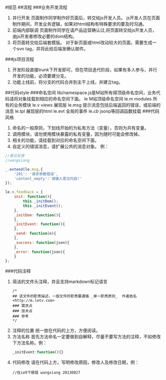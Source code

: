 #规范
##流程
###业务开发流程
1. 并行开发
   页面制作同学制作好页面后，转交给js开发人员。
   js开发人员在页面制作期间，开发业务逻辑，如果对html结构有特殊要求的要及时沟通。
2. 前端内部联调
   页面制作同学在请产品运营确认过,将页面转交给js开发人员，由js开发者修改必要的dom结构。
3. 将页面转交给后端套模版。
   对于新页面或html改动较大的页面，需要生成一个svn tag，并将此给后端发确认邮件。


###js项目流程
1. 开发阶段直接trunk下开发即可，但在项目迭代阶段，如果有多人参与，并行开发的功能，必须要建分支。
2. 功能上线前，将分支的代码合并到主干上线，并建立tag。

##代码style
###命名空间
lib/namespace.js是M站所有得顶级命名空间，业务代码请将对象挂载到相应的命名空间下面。
le M站顶级命名空间
le.m modules 所有的业务模块
le.v views 展现层
le.msg 提示消息包括后端返回的错误，或前端的消息
le.tpl 展现层的html
le.evt 全局的事件
le._cb_ jsonp等回调函数挂载
###代码风格
1. 命名的一般原则，下划线开始的为私有方法（变量），否则为共有变量。
2. 调用模块，请勿使用模块暴露的私有变量，因为随时可能会修改掉。
3. 相关的功能，请挂载到对应的命名空间下面。
4. 自定义的错误消息，请扩展公共的消息对象。
例：
```javascript
//意见反馈
//wangxiang

_.extend(le.msg,{
	'201': '请求参数错误',
	'content_empty':'请输入意见内容!'
});

le.m.feedback = {
	init: function(){
		this._initDom();
		this._initEvent();
	},
	_initDom: function(){
	},
	_initEvent: function(){
	},
	_send: function(e){
	},
	_success: function(json){
	},
	_error: function(json){
	}
};
```

###代码注释
1. 简洁的文件头注释，并且支持markdown标记语言
   ```
   /*
   ## 该文件的职责描述，一般文件的职责要遵循 _单一职责原则_  作者姓名 <http://m.letv.com>
   ### 需求点
   ### 技术点
   ### 参考
   */
   ```
2. 注释的位置
   统一放在代码的上方，方便阅读。
3. 方法名称
   首先方法命名一定要做到自解释，尽量不要写方法的注释，不如修改下方法名称。例：
   ```javascript
   _initEvent:function(){}
   ```
4. 代码修改
   请在代码上方，写明修改原因，修改人及修改日期，例：
   ```
   //在ie9下报错 wangxiang 20130827
   ```





   